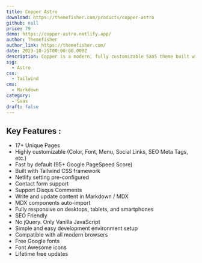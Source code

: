 ```yaml
---
title: Copper Astro
download: https://themefisher.com/products/copper-astro
github: null
price: 79
demo: https://copper-astro.netlify.app/
author: Themefisher
author_link: https://themefisher.com/
date: 2023-10-25T00:00:00.000Z
description: Copper is a modern, fully customizable SaaS theme built with Astro and Tailwind CSS. It's the perfect theme for any SaaS business looking to create a beautiful, user-friendly, and high-performing website that showcases their products and services in the best possible way. Copper includes 17+ pre-built pages that you can easily customize to match your branding and needs.
ssg:
  - Astro
css:
  - Tailwind
cms:
  - Markdown
category:
  - Saas
draft: false
---
```


## Key Features :

- 17+ Unique Pages
- Highly customizable (Color, Font, Menu, Social Links, SEO Meta Tags, etc.)
- Fast by default (95+ Google PageSpeed Score)
- Built with Tailwind CSS framework
- Netlify setting pre-configured
- Contact form support
- Support Disqus Comments
- Write and update content in Markdown / MDX
- MDX components auto-import
- Fully responsive on desktops, tablets, and smartphones
- SEO Friendly
- No jQuery. Only Vanilla JavaScript
- Simple and easy development environment setup
- Compatible with all modern browsers
- Free Google fonts
- Font Awesome icons
- Lifetime free updates
